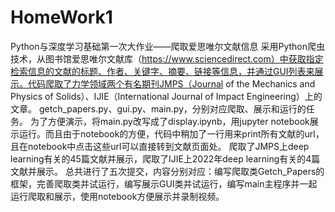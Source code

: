 # HomeWork1
Python与深度学习基础第一次大作业——爬取爱思唯尔文献信息
    采用Python爬虫技术，从图书馆爱思唯尔文献库（https://www.sciencedirect.com）中获取指定检索信息的文献的标题、作者、关键字、摘要、链接等信息，并通过GUI列表来展示。代码爬取了力学领域两个有名期刊JMPS（Journal of the Mechanics and Physics of Solids）、IJIE（International Journal of Impact Engineering）上的文章。
    getch_papers.py、gui.py、main.py，分别对应爬取、展示和运行的任务。
    为了方便演示，将main.py改写成了display.ipynb，用jupyter notebook展示运行。而且由于notebook的方便，代码中稍加了一行用来print所有文献的url，且在notebook中点击这些url可以直接转到文献页面处。
    爬取了JMPS上deep learning有关的45篇文献并展示，爬取了IJIE上2022年deep learning有关的4篇文献并展示。
    总共进行了五次提交，内容分别对应：编写爬取类Getch_Papers的框架，完善爬取类并试运行，编写展示GUI类并试运行，编写main主程序并一起运行爬取和展示，使用notebook方便展示并录制视频。
